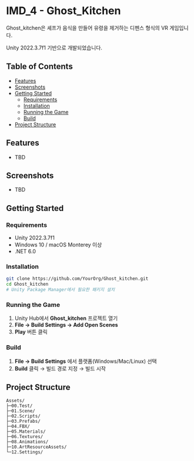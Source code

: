 # IMD_4 - Ghost_Kitchen

Ghost_kitchen은 셰프가 음식을 만들어 유령을 제거하는 디펜스 형식의 VR 게임입니다.

Unity 2022.3.7f1 기반으로 개발되었습니다.

## Table of Contents
- [Features](#features)
- [Screenshots](#screenshots)
- [Getting Started](#getting-started)
  - [Requirements](#requirements)
  - [Installation](#installation)
  - [Running the Game](#running-the-game)
  - [Build](#build)
- [Project Structure](#project-structure)

## Features
- TBD

## Screenshots
- TBD

## Getting Started

### Requirements
- Unity 2022.3.7f1
- Windows 10 / macOS Monterey 이상  
- .NET 6.0

### Installation
```bash
git clone https://github.com/YourOrg/Ghost_kitchen.git
cd Ghost_kitchen
# Unity Package Manager에서 필요한 패키지 설치
```

### Running the Game
1. Unity Hub에서 **Ghost_kitchen** 프로젝트 열기  
2. **File → Build Settings → Add Open Scenes**  
3. **Play** 버튼 클릭

### Build
1. **File → Build Settings** 에서 플랫폼(Windows/Mac/Linux) 선택  
2. **Build** 클릭 → 빌드 경로 지정 → 빌드 시작

## Project Structure
```text
Assets/
├─00.Test/
├─01.Scene/
├─02.Scripts/
├─03.Prefabs/
├─04.FBX/
├─05.Materials/
├─06.Textures/
├─08.Animations/
├─10.ArtResourceAssets/
└─12.Settings/
```



